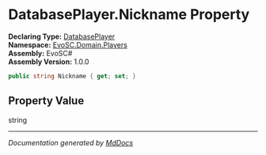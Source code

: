 ﻿<!--  
  <auto-generated>   
    The contents of this file were generated by a tool.  
    Changes to this file may be list if the file is regenerated  
  </auto-generated>   
-->

# DatabasePlayer.Nickname Property

**Declaring Type:** [DatabasePlayer](../index.md)  
**Namespace:** [EvoSC.Domain.Players](../../index.md)  
**Assembly:** EvoSC\#  
**Assembly Version:** 1.0.0

```csharp
public string Nickname { get; set; }
```

## Property Value

string

___

*Documentation generated by [MdDocs](https://github.com/ap0llo/mddocs)*
